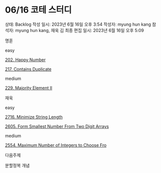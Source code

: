 # 06/16 코테 스터디

상태: Backlog
작성 일시: 2023년 6월 16일 오후 3:54
작성자: myung hun kang
참석자: myung hun kang, 재욱 김
최종 편집 일시: 2023년 6월 16일 오후 5:09

명훈

easy

[202. Happy Number](https://leetcode.com/problems/happy-number/)

[217. Contains Duplicate](https://leetcode.com/problems/contains-duplicate/)

medium

[229. Majority Element II](https://leetcode.com/problems/majority-element-ii/)

재욱

easy

[2716. Minimize String Length](https://leetcode.com/problems/minimize-string-length/)

[2605. Form Smallest Number From Two Digit Arrays](https://leetcode.com/problems/form-smallest-number-from-two-digit-arrays/)

medium

[2554. Maximum Number of Integers to Choose Fro](https://leetcode.com/problems/maximum-number-of-integers-to-choose-from-a-range-i/)

다음주제 

분할정복 개념